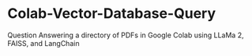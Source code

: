 # Colab-Vector-Database-Query
Question Answering a directory of PDFs in Google Colab using LLaMa 2, FAISS, and LangChain
